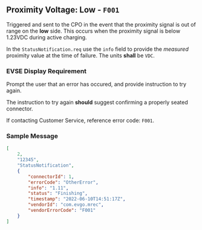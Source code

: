 ## Proximity Voltage: Low - `F001`

Triggered and sent to the CPO in the event that the proximity signal is out of range
on the **low** side. This occurs when the proximity signal is below 1.23VDC during
active charging.

In the `StatusNotification.req` use the `info` field to provide the *measured* proximity
value at the time of failure. The units **shall** be `VDC`.

### EVSE Display Requirement

Prompt the user that an error has occured, and provide instruction to try again.

The instruction to try again **should** suggest confirming a properly seated connector.

If contacting Customer Service, reference error code: `F001`.

### Sample Message

```json
[
    2,
    "12345",
    "StatusNotification",
    {
		"connectorId": 1,
		"errorCode": "OtherError",
		"info": "1.11",
		"status": "Finishing",
		"timestamp": "2022-06-10T14:51:17Z",
		"vendorId": "com.evgo.mrec",
		"vendorErrorCode": "F001"
    }
]
```

